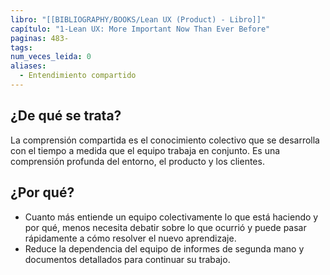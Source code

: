 ```yaml
---
libro: "[[BIBLIOGRAPHY/BOOKS/Lean UX (Product) - Libro]]"
capítulo: "1-Lean UX: More Important Now Than Ever Before"
paginas: 483-
tags: 
num_veces_leida: 0
aliases:
  - Entendimiento compartido
---
```

## ¿De qué se trata?
La comprensión compartida es el conocimiento colectivo que se desarrolla con el tiempo a medida que el equipo trabaja en conjunto. Es una comprensión profunda del entorno, el producto y los clientes.
## ¿Por qué?
* Cuanto más entiende un equipo colectivamente lo que está haciendo y por qué, menos necesita debatir sobre lo que ocurrió y puede pasar rápidamente a cómo resolver el nuevo aprendizaje. 
* Reduce la dependencia del equipo de informes de segunda mano y documentos detallados para continuar su trabajo.

